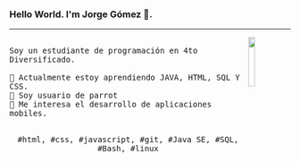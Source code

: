 ### Hello World. I'm Jorge Gómez 👋.
---
<p>
  <img src="./spiderman.gif" align="right" width="15%"/>
  <samp>
    <br>Soy un estudiante de programación en 4to Diversificado.
    <br>
    <br>🔹 Actualmente estoy aprendiendo JAVA, HTML, SQL Y CSS.
    <br>🔹 Soy usuario de parrot
    <br>🔹 Me interesa el desarrollo de aplicaciones mobiles.
    </samp>
   <br>
  <br>
  <p align="center">
    <samp>
      #html, #css, #javascript, #git, #Java SE, #SQL, #Bash, #linux
     </samp>
    <br>
  </p>
